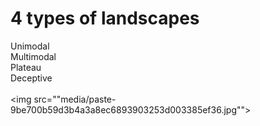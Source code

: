 # 4 types of landscapes
Unimodal<br>Multimodal<br>Plateau<br>Deceptive<br><br><img src=""media/paste-9be700b59d3b4a3a8ec6893903253d003385ef36.jpg"">
